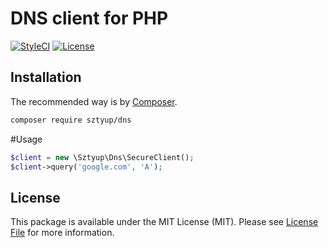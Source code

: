 # DNS client for PHP

[![StyleCI](https://github.styleci.io/repos/442167162/shield?branch=master&style=flat)](https://github.styleci.io/repos/442167162?branch=master)
[![License](http://poser.pugx.org/sztyup/dns/license)](https://packagist.org/packages/sztyup/dns)

## Installation

The recommended way is by
[Composer](https://getcomposer.org/).

```bash
composer require sztyup/dns
```

#Usage

```php
$client = new \Sztyup\Dns\SecureClient();
$client->query('google.com', 'A');
```

## License

This package is available under the MIT License (MIT). Please see [License File](LICENSE) for more information.
